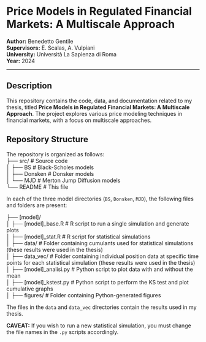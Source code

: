 # Price Models in Regulated Financial Markets: A Multiscale Approach

**Author:** Benedetto Gentile  
**Supervisors:** E. Scalas, A. Vulpiani  
**University:** Università La Sapienza di Roma  
**Year:** 2024

---

## Description

This repository contains the code, data, and documentation related to my thesis, titled **Price Models in Regulated Financial Markets: A Multiscale Approach**. The project explores various price modeling techniques in financial markets, with a focus on multiscale approaches.

## Repository Structure

The repository is organized as follows:  
├── src/                # Source code  
│   ├── BS              # Black-Scholes models  
│   ├── Donsken         # Donsker models  
│   └── MJD             # Merton Jump Diffusion models  
└── README              # This file  

In each of the three model directories (`BS`, `Donsken`, `MJD`), the following files and folders are present:  

├── [model]/  
│   ├── [model]_base.R       # R script to run a single simulation and generate plots  
│   ├── [model]_stat.R       # R script for statistical simulations  
│   ├── data/                # Folder containing cumulants used for statistical simulations (these results were used in the thesis)  
│   ├── data_vec/            # Folder containing individual position data at specific time points for each statistical simulation (these results were used in the thesis)  
│   ├── [model]_analisi.py   # Python script to plot data with and without the mean  
│   ├── [model]_kstest.py    # Python script to perform the KS test and plot cumulative graphs  
│   ├── figures/             # Folder containing Python-generated figures  


The files in the `data` and `data_vec` directories contain the results used in my thesis.

**CAVEAT:** If you wish to run a new statistical simulation, you must change the file names in the `.py` scripts accordingly.
